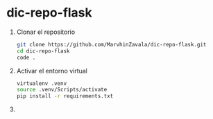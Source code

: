 # dic-repo-flask

1. Clonar el repositorio
    ```bash
    git clone https://github.com/MarvhinZavala/dic-repo-flask.git
    cd dic-repo-flask
    code .
    ```
2.  Activar el entorno virtual
    ```bash
    virtualenv .venv
    source .venv/Scripts/activate
    pip install -r requirements.txt
    ```
3. 